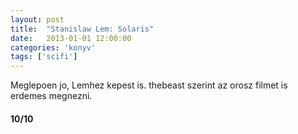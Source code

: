 ```yaml
---
layout: post
title:  "Stanislaw Lem: Solaris"
date:   2013-01-01 12:00:00
categories: 'konyv'
tags: ['scifi']
---
```


Meglepoen jo, Lemhez kepest is. thebeast szerint az orosz filmet is erdemes megnezni.

<h4>10/10</h4>
